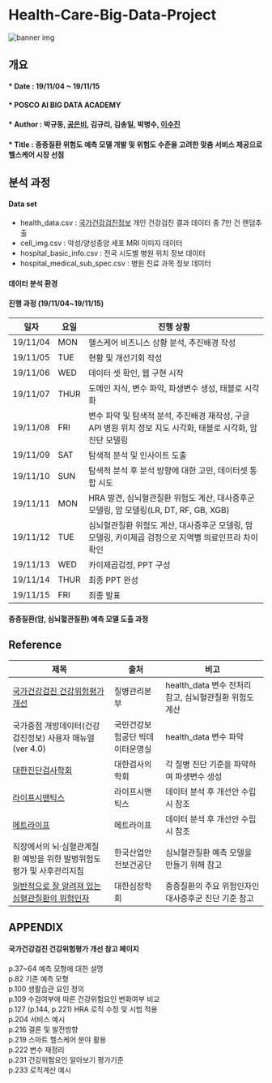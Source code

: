 # Health-Care-Big-Data-Project
![banner img](https://user-images.githubusercontent.com/58073455/69472331-23a9e080-0dec-11ea-9985-3711c1ae9f65.jpg)

개요
-------------------------------
#### * Date : 19/11/04 ~ 19/11/15
#### * POSCO AI BIG DATA ACADEMY
#### * Author : 박규동, [공은비](https://github.com/barha-star), 김규리, 김송일, 박병수, [이수진](https://github.com/sooooojinlee)
#### * Title : 중증질환 위험도 예측 모델 개발 및 위험도 수준을 고려한 맞춤 서비스 제공으로 헬스케어 시장 선점


분석 과정
-------------------------------
#### Data set
* health_data.csv : [국가건강검진정보](https://www.data.go.kr/dataset/15007122/fileData.do) 개인 건강검진 결과 데이터 중 7만 건 랜덤추출
* cell_img.csv : 악성/양성종양 세포 MRI 이미지 데이터
* hospital_basic_info.csv : 전국 시도별 병원 위치 정보 데이터
* hospital_medical_sub_spec.csv : 병원 진료 과목 정보 데이터  

#### 데이터 분석 환경


#### 진행 과정 (19/11/04~19/11/15)

|일자|요일|진행 상황|
|-----|-----|------|
|19/11/04|MON|헬스케어 비즈니스 상황 분석, 추진배경 작성|
|19/11/05|TUE|현황 및 개선기회 작성|
|19/11/06|WED|데이터 셋 확인, 웹 구현 시작|
|19/11/07|THUR|도메인 지식, 변수 파악, 파생변수 생성, 태블로 시각화|
|19/11/08|FRI|변수 파악 및 탐색적 분석, 추진배경 재작성, 구글 API 병원 위치 정보 지도 시각화, 태블로 시각화, 암 진단 모델링|
|19/11/09|SAT|탐색적 분석 및 인사이트 도출|
|19/11/10|SUN|탐색적 분석 후 분석 방향에 대한 고민, 데이터셋 통합 시도|
|19/11/11|MON|HRA 발견, 심뇌혈관질환 위험도 계산, 대사증후군 모델링, 암 모델링(LR, DT, RF, GB, XGB)|  
|19/11/12|TUE|심뇌혈관질환 위험도 계산, 대사증후군 모델링, 암 모델링, 카이제곱 검정으로 지역별 의료인프라 차이 확인|
|19/11/13|WED|카이제곱검정, PPT 구성|
|19/11/14|THUR|최종 PPT 완성|
|19/11/15|FRI|최종 발표|


#### 중증질환(암, 심뇌혈관질환) 예측 모델 도출 과정



Reference
----------------------------------------------
|제목|출처|비고|
|-----|-------|------|
|[국가건강검진 건강위험평가 개선](#국가건강검진-건강위험평가-개선-참고-페이지)|질병관리본부|health_data 변수 전처리 참고, 심뇌혈관질환 위험도 계산|
|국가중점 개방데이터(건강검진정보) 사용자 매뉴얼(ver 4.0)|국민건강보험공단 빅데이터운영실|health_data 변수 파악|
|[대한진단검사학회](https://labtestsonline.kr/)|대한검사의학회|각 질병 진단 기준을 파악하여 파생변수 생성|
|[라이프시맨틱스](https://lifesemantics.kr/intro/company)|라이프시맨틱스|데이터 분석 후 개선안 수립 시 참조|
|[메트라이프](http://insu.greenpio.com/MetLife360health/)|메트라이프|데이터 분석 후 개선안 수립 시 참조|
|직장에서의 뇌·심혈관계질환 예방을 위한 발병위험도 평가 및 사후관리지침|한국산업안전보건공단|심뇌혈관질환 예측 모델을 만들기 위해 참고|
|[일반적으로 잘 알려져 있는 심혈관질환의 위험인자](https://www.circulation.or.kr:4443/bbs/index.php?code=int&category=&gubun=&page=1&number=6896&mode=view&keyfield=all&key=)|대한심장학회|중증질환의 주요 위험인자인 대사증후군 진단 기준 참고| 

APPENDIX
----------------------------------------------
#### 국가건강검진 건강위험평가 개선 참고 페이지  
p.37~64 예측 모형에 대한 설명  
p.82 기존 예측 모형  
p.100 생활습관 요인 정의  
p.109 수검여부에 따른 건강위험요인 변화여부 비교    
p.127 (p.144, p.221) HRA 로직 수정 및 시범 적용  
p.204 서비스 예시  
p.216 결론 및 발전방향  
p.219 스마트 헬스케어 분야 활용  
p.222 변수 재정리  
p.231 건강위험요인 알아보기 평가기준  
p.233 로직계산 예시  

